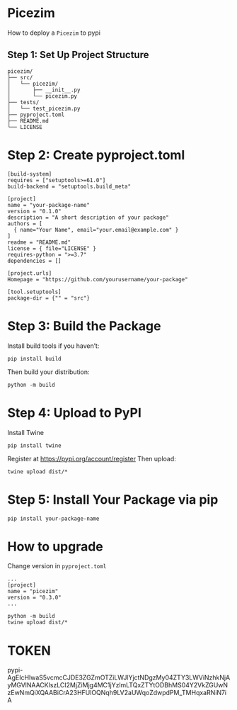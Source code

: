 # Picezim
How to deploy a `Picezim` to pypi

## Step 1: Set Up Project Structure

```
picezim/
├── src/
│   └── picezim/
│       ├── __init__.py
│       └── picezim.py
├── tests/
│   └── test_picezim.py
├── pyproject.toml
├── README.md
└── LICENSE
```

# Step 2: Create pyproject.toml

```
[build-system]
requires = ["setuptools>=61.0"]
build-backend = "setuptools.build_meta"

[project]
name = "your-package-name"
version = "0.1.0"
description = "A short description of your package"
authors = [
  { name="Your Name", email="your.email@example.com" }
]
readme = "README.md"
license = { file="LICENSE" }
requires-python = ">=3.7"
dependencies = []

[project.urls]
Homepage = "https://github.com/yourusername/your-package"

[tool.setuptools]
package-dir = {"" = "src"}
```

#  Step 3: Build the Package

Install build tools if you haven’t:
```
pip install build
```

Then build your distribution:
```
python -m build
```

# Step 4: Upload to PyPI

Install Twine
```
pip install twine
```

Register at https://pypi.org/account/register
Then upload:
```
twine upload dist/*
```

# Step 5: Install Your Package via pip

```
pip install your-package-name
```

# How to upgrade
Change version in `pyproject.toml`

```
...
[project]
name = "picezim"
version = "0.3.0"
...
```

```
python -m build
twine upload dist/*
```

# TOKEN
pypi-AgEIcHlwaS5vcmcCJDE3ZGZmOTZiLWJlYjctNDgzMy04ZTY3LWViNzhkNjAyMGVlNAACKlszLCI2MjZiMjg4MC1jYzlmLTQxZTYtODBhMS04Y2VkZGUwNzEwNmQiXQAABiCrA23HFUlOQNqh9LV2aUWqoZdwpdPM_TMHqxaRNiN7iA